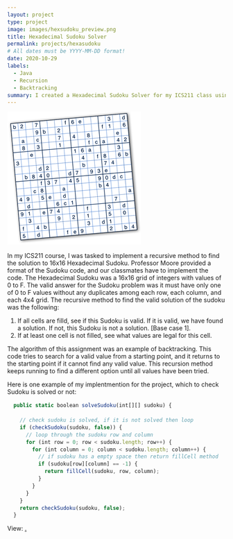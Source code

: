 ```yaml
---
layout: project
type: project
image: images/hexsudoku_preview.png
title: Hexadecimal Sudoku Solver
permalink: projects/hexasudoku
# All dates must be YYYY-MM-DD format!
date: 2020-10-29
labels:
  - Java
  - Recursion
  - Backtracking
summary: I created a Hexadecimal Sudoku Solver for my ICS211 class using recursion method.
---
```


<div class="ui small rounded images">
  <img class="ui image" src="../images/hexsudoku_preview.png">
</div>


In my ICS211 course, I was tasked to implement a recursive method to find the solution to 16x16 Hexadecimal Sudoku. Professor Moore provided a format of the Sudoku code, and our classmates have to implement the code. The Hexadecimal Sudoku was a 16x16 grid of integers with values of 0 to F. The valid answer for the Sudoku problem was it must have only one of 0 to F values without any duplicates among each row, each column, and each 4x4 grid. The recursive method to find the valid solution of the sudoku was the following:

  1. If all cells are filld, see if this Sudoku is valid. If it is valid, we have found a solution. If not, this Sudoku is not a solution. [Base case 1].
  2. If at least one cell is not filled, see what values are legal for this cell.

The algorithm of this assignment was an example of backtracking. This code tries to search for a valid value from a starting point, and it returns to the starting point if it cannot find any valid value. This recursion method keeps running to find a different option until all values have been tried.


Here is one example of my implentmention for the project, which to check Sudoku is solved or not:
```js
  public static boolean solveSudoku(int[][] sudoku) {

    // check sudoku is solved, if it is not solved then loop
    if (checkSudoku(sudoku, false)) {
      // loop through the sudoku row and column
      for (int row = 0; row < sudoku.length; row++) {
        for (int column = 0; column < sudoku.length; column++) {
          // if sudoku has a empty space then return fillCell method
          if (sudoku[row][column] == -1) {
            return fillCell(sudoku, row, column);
          }
        }
      }
    }
    return checkSudoku(sudoku, false);
  }
```

View: <a href="https://github.com/cathy-kim95/Hexadeciaml-Sudoku">.



